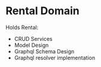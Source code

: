 # Rental Domain

Holds Rental:

- CRUD Services
- Model Design
- Graphql Schema Design
- Graphql resolver implementation
